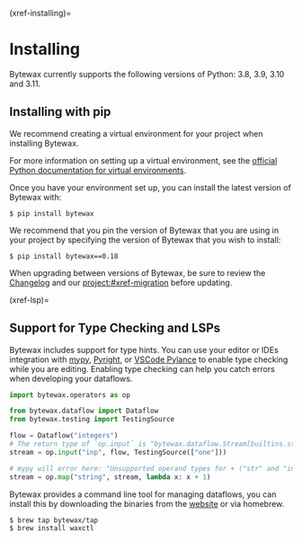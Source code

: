 (xref-installing)=
# Installing

Bytewax currently supports the following versions of Python: 3.8, 3.9,
3.10 and 3.11.

## Installing with pip

We recommend creating a virtual environment for your project when
installing Bytewax.

For more information on setting up a virtual environment, see the
[official Python documentation for virtual
environments](inv:python#library/venv).

Once you have your environment set up, you can install the latest
version of Bytewax with:


```console
$ pip install bytewax
```

We recommend that you pin the version of Bytewax that you are using in
your project by specifying the version of Bytewax that you wish to
install:

```console
$ pip install bytewax==0.18
```

When upgrading between versions of Bytewax, be sure to review the
[Changelog](https://github.com/bytewax/bytewax/blob/main/CHANGELOG.md)
and our <project:#xref-migration> before updating.

(xref-lsp)=
## Support for Type Checking and LSPs

Bytewax includes support for type hints. You can use your editor or
IDEs integration with [mypy](https://mypy.readthedocs.io/en/stable/),
[Pyright](https://microsoft.github.io/pyright/), or [VSCode
Pylance](https://marketplace.visualstudio.com/items?itemName=ms-python.vscode-pylance)
to enable type checking while you are editing. Enabling type checking
can help you catch errors when developing your dataflows.

```python
import bytewax.operators as op

from bytewax.dataflow import Dataflow
from bytewax.testing import TestingSource

flow = Dataflow("integers")
# The return type of `op.input` is "bytewax.dataflow.Stream[builtins.str]"
stream = op.input("inp", flow, TestingSource(["one"]))

# mypy will error here: "Unsupported operand types for + ("str" and "int")"
stream = op.map("string", stream, lambda x: x + 1)
```

Bytewax provides a command line tool for managing dataflows, you
can install this by downloading the binaries from the
[website](https://www.bytewax.io/waxctl) or via homebrew.

```console
$ brew tap bytewax/tap
$ brew install waxctl
